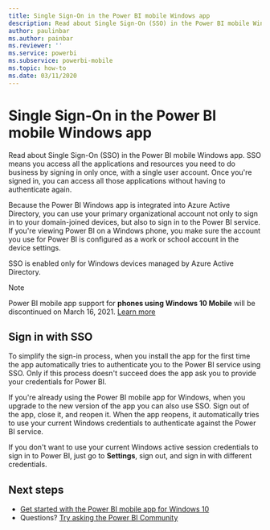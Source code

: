 ```yaml
---
title: Single Sign-On in the Power BI mobile Windows app
description: Read about Single Sign-On (SSO) in the Power BI mobile Windows app. SSO means you access all the applications and resources you need to do business by signing in only once, with a single user account.
author: paulinbar
ms.author: painbar
ms.reviewer: ''
ms.service: powerbi
ms.subservice: powerbi-mobile
ms.topic: how-to
ms.date: 03/11/2020
---
```

# Single Sign-On in the Power BI mobile Windows app

Read about Single Sign-On (SSO) in the Power BI mobile Windows app. SSO means you access all the applications and resources you need to do business by signing in only once, with a single user account. Once you're signed in, you can access all those applications without having to authenticate again. 

Because the Power BI Windows app is integrated into Azure Active Directory, you can use your primary organizational account not only to sign in to your domain-joined devices, but also to sign in to the Power BI service. If you're viewing Power BI on a Windows phone, you make sure the account you use for Power BI is configured as a work or school account in the device settings.  

SSO is enabled only for Windows devices managed by Azure Active Directory.

>[!NOTE]
>Power BI mobile app support for **phones using Windows 10 Mobile** will be discontinued on March 16, 2021. [Learn more](/legal/powerbi/powerbi-mobile/power-bi-mobile-app-end-of-support-for-windows-phones)

## Sign in with SSO

To simplify the sign-in process, when you install the app for the first time the app automatically tries to authenticate you to the Power BI service using SSO. Only if this process doesn't succeed does the app ask you to provide your credentials for Power BI.  

If you're already using the Power BI mobile app for Windows, when you upgrade to the new version of the app you can also use SSO. Sign out of the app, close it, and reopen it. When the app reopens, it automatically tries to use your current Windows credentials to authenticate against the Power BI service. 

If you don't want to use your current Windows active session credentials to sign in to Power BI, just go to **Settings**, sign out, and sign in with different credentials. 
 
## Next steps

- [Get started with the Power BI mobile app for Windows 10](mobile-windows-10-phone-app-get-started.md)
- Questions? [Try asking the Power BI Community](https://community.powerbi.com/)
